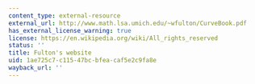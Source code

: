 ```yaml
---
content_type: external-resource
external_url: http://www.math.lsa.umich.edu/~wfulton/CurveBook.pdf
has_external_license_warning: true
license: https://en.wikipedia.org/wiki/All_rights_reserved
status: ''
title: Fulton's website
uid: 1ae725c7-c115-47bc-bfea-caf5e2c9fa8e
wayback_url: ''
---
```

